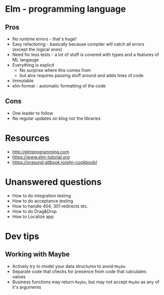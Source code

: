 # Elm - programming language

## Pros

- No runtime errors - that's huge!
- Easy refactoring - basically because compiler will catch all errors (except the logical ones)
- Need for less tests - a lot of stuff is covered with types and a features of ML langauge
- Everything is explicit
  - No surprise where this comes from
  - but alos requires passing stuff around and adds lines of code
- Immutable
- elm-format - automatic formatting of the code

## Cons

- One leader to follow
- No regular updates on blog nor the libraries
  
# Resources

- http://elmprogramming.com
- https://www.elm-tutorial.org
- https://orasund.gitbook.io/elm-cookbook/


# Unanswered questions

- How to do integration testing
- How to do acceptance testing
- How to handle 404, 301 redirects etc.
- How to do Drag&Drop
- How to Localize app

# Dev tips

## Working with Maybe

- Actively try to model your data structures to avoid `Maybe`
- Separate code that checks for presence from code that calculates values
- Business functions may return `Maybe`, but may not accept `Maybe` as any of it's arguments
